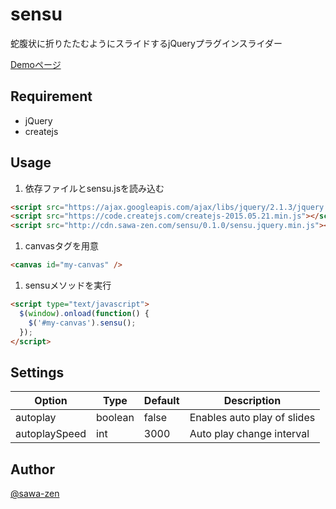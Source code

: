 # sensu
蛇腹状に折りたたむようにスライドするjQueryプラグインスライダー

[Demoページ](http://sensu.sawa-zen.com/demo)

## Requirement

- jQuery
- createjs

## Usage

1. 依存ファイルとsensu.jsを読み込む

  ```html
  <script src="https://ajax.googleapis.com/ajax/libs/jquery/2.1.3/jquery.min.js"></script>
  <script src="https://code.createjs.com/createjs-2015.05.21.min.js"></script>
  <script src="http://cdn.sawa-zen.com/sensu/0.1.0/sensu.jquery.min.js"></script>
  ```

1. canvasタグを用意

  ```html
  <canvas id="my-canvas" />
  ```

1. sensuメソッドを実行

  ```html
  <script type="text/javascript">
    $(window).onload(function() {
      $('#my-canvas').sensu();
    });
  </script>
  ```

## Settings
Option | Type | Default | Description
------ | ---- | ------- | -----------
autoplay | boolean | false | Enables auto play of slides
autoplaySpeed | int  | 3000 | Auto play change interval


## Author

[@sawa-zen](https://github.com/sawa-zen)
